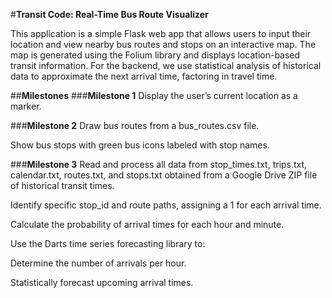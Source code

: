 #**Transit Code: Real-Time Bus Route Visualizer**

This application is a simple Flask web app that allows users to input their location and view nearby bus routes and stops on an interactive map.
The map is generated using the Folium library and displays location-based transit information.
For the backend, we use statistical analysis of historical data to approximate the next arrival time, factoring in travel time.

##**Milestones**
###**Milestone 1**
Display the user’s current location as a marker.

###**Milestone 2**
Draw bus routes from a bus_routes.csv file.

Show bus stops with green bus icons labeled with stop names.

###**Milestone 3**
Read and process all data from stop_times.txt, trips.txt, calendar.txt, routes.txt, and stops.txt obtained from a Google Drive ZIP file of historical transit times.

Identify specific stop_id and route paths, assigning a 1 for each arrival time.

Calculate the probability of arrival times for each hour and minute.

Use the Darts time series forecasting library to:

Determine the number of arrivals per hour.

Statistically forecast upcoming arrival times.
